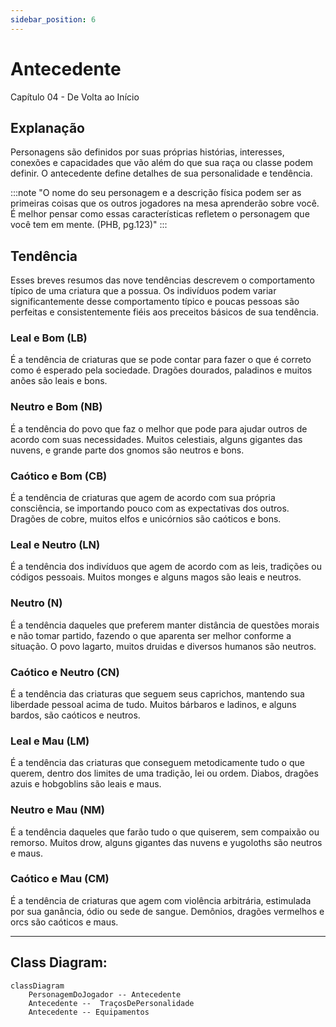 ```yaml
---
sidebar_position: 6
---
```

# Antecedente
Capítulo 04 - De Volta ao Início

## Explanação
Personagens são definidos por suas próprias histórias, interesses, conexões e capacidades que vão além do que sua raça ou classe podem definir. O antecedente define detalhes de sua personalidade e tendência.

:::note
"O nome do seu personagem e a descrição física podem ser as primeiras coisas que os outros jogadores na mesa aprenderão sobre você. É melhor pensar como essas características refletem o personagem que você tem em mente. (PHB, pg.123)"
:::

## Tendência
Esses breves resumos das nove tendências descrevem o comportamento típico de uma criatura que a possua. Os indivíduos podem variar significantemente desse comportamento típico e poucas pessoas são perfeitas e consistentemente fiéis aos preceitos básicos de sua tendência.

### Leal e Bom (LB)
É a tendência de criaturas que se pode contar para fazer o que é correto como é esperado pela sociedade. Dragões dourados, paladinos e muitos anões são leais e bons.

### Neutro e Bom (NB)
É a tendência do povo que faz o melhor que pode para ajudar outros de acordo com suas necessidades. Muitos celestiais, alguns gigantes das nuvens, e grande parte dos gnomos são neutros e bons.

### Caótico e Bom (CB)
É a tendência de criaturas que agem de acordo com sua própria consciência, se importando pouco com as expectativas dos outros.
Dragões de cobre, muitos elfos e unicórnios são caóticos e bons.

### Leal e Neutro (LN)
É a tendência dos indivíduos que agem de acordo com as leis, tradições ou códigos pessoais.
Muitos monges e alguns magos são leais e neutros.

### Neutro (N)
É a tendência daqueles que preferem manter distância de questões morais e não tomar partido, fazendo o que aparenta ser melhor conforme a situação.
O povo lagarto, muitos druidas e diversos humanos são neutros.

### Caótico e Neutro (CN)
É a tendência das criaturas que seguem seus caprichos, mantendo sua liberdade
pessoal acima de tudo. Muitos bárbaros e ladinos, e alguns bardos, são caóticos e neutros.

### Leal e Mau (LM)
É a tendência das criaturas que conseguem metodicamente tudo o que querem, dentro dos limites de uma tradição, lei ou ordem. Diabos, dragões azuis e hobgoblins são leais e maus.

### Neutro e Mau (NM)
É a tendência daqueles que farão tudo o que quiserem, sem compaixão ou remorso. Muitos drow, alguns gigantes das nuvens e yugoloths são neutros
e maus.

### Caótico e Mau (CM)
É a tendência de criaturas que agem com violência arbitrária, estimulada por sua ganância, ódio ou sede de sangue. Demônios, dragões vermelhos e orcs são caóticos e maus.

***

## Class Diagram:
```mermaid
classDiagram
    PersonagemDoJogador -- Antecedente
    Antecedente --  TraçosDePersonalidade
    Antecedente -- Equipamentos
```